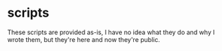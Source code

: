 # scripts


These scripts are provided as-is, I have no idea what they do and why I wrote them, but they're here and now they're public.
